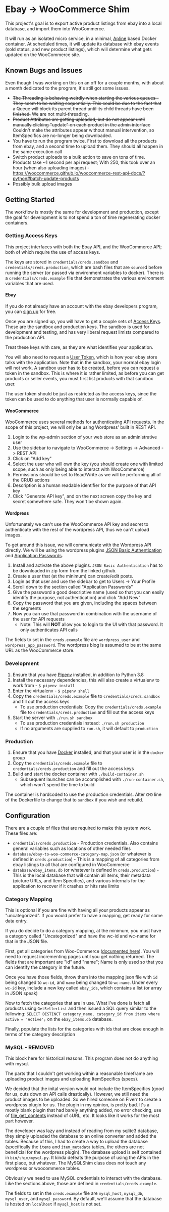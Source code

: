# Ebay -> WooCommerce Shim

This project's goal is to export active product listings from ebay into a local database, and import them into WooCommerce.

It will run as an isolated micro service, in a minimal, [Apline](https://alpinelinux.org/) based Docker container. At scheduled times,
it will update its database with ebay events (sold status, and new product listings), which will determine
what gets updated on the WooCommerce site.

## Known Bugs and Issues

Even though I was working on this on an off for a couple months, with about a month dedicated to the program, it's still got some issues.

* ~~The Threading is behaving weirdly when starting the various queues - They seem to be waiting sequentially. This could be due to the fact that a Queue will block its parent thread until its child threads have been finished.~~ We are not multi-threading.
* ~~Product Attributes are getting uploaded, but do not appear until manually clicking "update" on each product in the admin interface~~ Couldn't make the attributes appear without manual intervention, so ItemSpecifics are no-longer being downloaded.
* You have to run the program twice. First to download all the products from ebay, and a second time to upload them. They should all happen in the same execution call
* Switch product uploads to a bulk action to save on tons of time. Products take ~1 second per api request; With 250, this took over an hour (when also uploading images) - https://woocommerce.github.io/woocommerce-rest-api-docs/?python#batch-update-products
* Possibly bulk upload images

## Getting Started

The workflow is mostly the same for development and production, except the goal for development is to not spend
a ton of time regenerating docker containers.

### Getting Access Keys

This project interfaces with both the Ebay API, and the WooCommerce API; both of which require the use of access keys.

The keys are stored in `credentials/creds.sandbox` and `credentials/creds.production`, which are bash files that are `source`d before running the server (or passed via environment variables to docker). There is a `credentials/creds.example` file that demonstrates the various environment variables that are used.

#### Ebay

If you do not already have an account with the ebay developers program, you can [sign up](https://developer.ebay.com/signin?tab=register) for free.

Once you are signed up, you will have to get a couple sets of [Access Keys](https://developer.ebay.com/my/keys). These are the sandbox and production keys.
The sandbox is used for development and testing, and has very liberal request limists compared to the production API.

Treat these keys with care, as they are what identifies your application.

You will also need to request a [User Token](https://developer.ebay.com/my/auth/), which is how your ebay store talks with the application. Note that in the sandbox, your normal ebay login will not work.
A sandbox user has to be created, before you can request a token in the sandbox. This is where it is rather limited, as before you can get products or seller events, you must first list products with that sandbox user.

The user token should be just as restricted as the access keys, since the token can be used to do anything that user is normally capable of.

#### WooCommerce

WooCommerce uses several methods for authenticating API requests. In the scope of this project, we will only be using Wordpress' built in REST API.

1. Login to the wp-admin section of your web store as an administrative user
1. Use the sidebar to navigate to WooCommerce -> Settings -> Advanced -> REST API
1. Click on "Add key"
1. Select the user who will own the key (you should create one with limited scope, such as only being able to interact with WooCommerce)
1. Permissions should be set to Read/Write as we will be performing all of the CRUD actions
1. Description is a human readable identifier for the purpose of that API key
1. Click "Generate API key", and on the next screen copy the key and secret somewhere safe. They won't be shown again.

#### Wordpress

Unfortunately we can't use the WooCommerce API key and secret to authenticate with
the rest of the wordpress API, thus we can't upload images.

To get around this issue, we will communicate with the Wordpress API directly. We
will be using the wordpress plugins [JSON Basic Authentication](https://github.com/WP-API/Basic-Auth) and [Application Passwords](https://wordpress.org/plugins/application-passwords/).

1. Install and activate the above plugins. `JSON Basic Authentication` has to be downloaded in zip form from the linked github.
1. Create a user that (at the minimum) can create/edit posts.
1. Login as that user and use the sidebar to get to Users -> Your Profile
1. Scroll down to the section called "Application Passwords"
1. Give the password a good descriptive name (used so that you can easily identify the purpose, not authentication) and click "Add New"
1. Copy the password that you are given, including the spaces between the segments
1. Now you can use that password in combination with the username of the user for API requests
    * Note: This will **NOT** allow you to login to the UI with that password. It only authenticates API calls

The fields to set in the `creds.example` file are `wordpress_user` and `wordpress_app_password`. The wordpress blog is assumed to be at the same URL as the WooCommerce store.

### Development

1. Ensure that you have [Pipenv](https://github.com/pypa/pipenv) installed, in addition to Python 3.8
1. Install the necessary dependencies, this will also create a virtualenv to work from - `$ pipenv install`
1. Enter the virtualenv - `$ pipenv shell`
1. Copy the `credentials/creds.example` file to `credentials/creds.sandbox` and fill out the access keys
    * To use production credentials: Copy the `credentials/creds.example` file to `credentials/creds.production` and fill out the access keys
5. Start the server with `./run.sh sandbox`
    * To use production credentials instead: `./run.sh production`
    * If no arguments are supplied to `run.sh`, it will default to `production`

### Production

1. Ensure that you have [Docker](https://www.docker.com) installed, and that your user is in the `docker` group
1. Copy the `credentials/creds.example` file to `credentials/creds.production` and fill out the access keys
1. Build and start the docker container with `./build-container.sh`
    * Subsequent launches can be accomplished with `./run-container.sh`, which won't spend the time to build

The container is hardcoded to use the production credentials. Alter `CMD` line of the Dockerfile to change that to `sandbox` if you wish and rebuild.

## Configuration

There are a couple of files that are required to make this system work. These files are:
* `credentials/creds.production` - Production credentials. Also contains general variables such as locations of other needed files
* `database/ebay-to-woo-commerce-category-map.json` (or whatever is defined in `creds.production`) - This is a mapping of all categories from ebay listings to all that are configured in WooCommerce
* `database/ebay_items.db` (or whatever is defined in `creds.production`) - This is the local database that will contain all items, their metadata (picture URLs, and Item Specifics), and various internals for the application to recover if it crashes or hits rate limits

### Category Mapping

This is optional if you are fine with having all your products appear as "uncategorized". If you would prefer to have a mapping, get ready for some data entry.

If you do decide to do a category mapping, at the minimum, you must have a category called "Uncategorized" and have the wc-id and wc-name for that in the JSON file.

First, get all categories from Woo-Commerce ([documented here](http://woocommerce.github.io/woocommerce-rest-api-docs/#list-all-product-categories)). You will need to request incrementing pages until you get nothing returned. The fields that are important are "id" and "name"; Name is only used so that you can identify the category in the future.

Once you have those fields, throw them into the mapping json file with `id` being changed to `wc-id`, and `name` being changed to `wc-name`.
Under every `wc-id` key, include a new key called `ebay_ids`, which contains a list (or array in JSON speak)

Now to fetch the categories that are in use. What I've done is fetch all products using `GetSellerList` and then issued a SQL query similar to the following:
`SELECT DISTINCT category_name, category_id from items where active = 'Active';` on the `ebay_items.db` database.

Finally, populate the lists for the categories with ids that are close enough in terms of the category description

### MySQL - REMOVED

This block here for historical reasons. This program does not do anything with mysql.

The parts that I couldn't get working within a reasonable timeframe are uploading product images and uploading ItemSpecifics (specs).

We decided that the inital version would not include the ItemSpecifics (good for us, cuts down on API calls drastically). However,
we still need the product images to be uploaded. So we hired someone on Fiverr to create a wordpress plugin for us. The plugin in
my opinion, is pretty bad. It's a mostly blank plugin that had barely anything added, no error checking, use of [file_get_contents](https://stackoverflow.com/questions/11064980/php-curl-vs-file-get-contents?answertab=votes#tab-top) instead of cURL, etc. It looks like it works for the most part however.

The developer was lazy and instead of reading from my sqlite3 database, they simply uploaded the database to an online converter and added the tables.
Because of this, I had to create a way to upload the database (specifically the `items` and `item_metadata` tables, the others are not beneficial for the wordpress plugin).
The database upload is self contained in `bin/shim/mysql.py`. It kinda defeats the purpose of using the APIs in the first place, but whatever. The MySQLShim class does not touch any wordpress or woocommerce tables.

Obviously we need to use MySQL credentials to interact with the database. Like the sections above, those are defined in `credentials/creds.example`.

The fields to set in the `creds.example` file are `mysql_host`, `mysql_db`, `mysql_user`, and `mysql_password`. By default, we'll assume that the database is hosted on `localhost` if `mysql_host` is not set.
